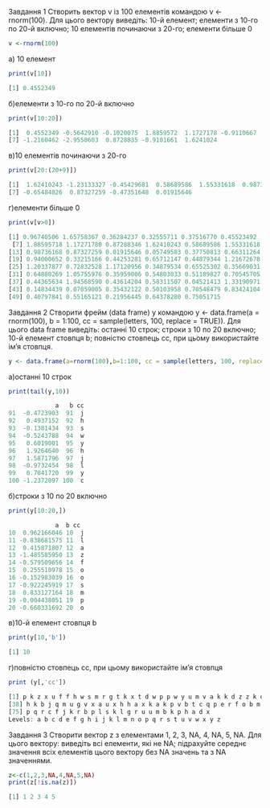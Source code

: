 Завдання 1
Створить вектор v із 100 елементів командою v <- rnorm(100). Для цього
вектору виведіть: 10-й елемент; елементи з 10-го по 20-й включно; 10
елементів починаючи з 20-го; елементи більше 0
```R
v <-rnorm(100)
```
а) 10 елемент 
```R
print(v[10])
```
```R
[1] 0.4552349
```
б)елементи з 10-го по 20-й включно
```R
print(v[10:20])
```
```R 
[1]  0.4552349 -0.5642910 -0.1020075  1.8859572  1.1727178 -0.9110667
[7] -1.2160462 -2.9550603  0.8728835 -0.9101661  1.6241024
```
в)10 елементів починаючи з 20-го
```R
print(v[20:(20+9)])
```
```R
[1]  1.62410243 -1.23133327 -0.45429681  0.58689586  1.55331618  0.98736168
[7] -0.65484826  0.87327259 -0.47351648  0.01915646
```
г)елементи більше 0
```R
print(v[v>0])
```
```R
[1] 0.96740506 1.65758367 0.36284237 0.32555711 0.37516770 0.45523492
 [7] 1.88595718 1.17271780 0.87288346 1.62410243 0.58689586 1.55331618
[13] 0.98736168 0.87327259 0.01915646 0.05749583 0.37750813 0.66311264
[19] 0.94000652 0.33215166 0.44253281 0.65712147 0.44879344 1.21672678
[25] 1.20337877 0.72832528 1.17120956 0.34879534 0.65525302 0.35669031
[31] 0.64880269 1.05755976 0.35959006 0.54803033 0.51189827 0.70545705
[37] 0.44365634 1.94568590 0.43614204 0.58311507 0.04521413 1.33190971
[43] 0.14834439 0.07059005 0.35432122 0.50103958 0.70548479 0.83424104
[49] 0.40797841 0.55165121 0.21956445 0.64378280 0.75051715
```
Завдання 2
Створити фрейм (data frame) y командою y <- data.frame(a = rnorm(100), b
= 1:100, cc = sample(letters, 100, replace = TRUE)). Для цього data frame
виведіть: останні 10 строк; строки з 10 по 20 включно; 10-й елемент
стовпця b; повністю стовпець cc, при цьому використайте ім’я стовпця.
```R
y <- data.frame(a=rnorm(100),b=1:100, cc = sample(letters, 100, replace = TRUE))
```
а)останні 10 строк
```R
print(tail(y,10))
```
```R
             a   b cc
91  -0.4723903  91  j
92   0.4937152  92  h
93  -0.1381434  93  s
94  -0.5243788  94  w
95   0.6019001  95  y
96   1.9264640  96  h
97   1.5871796  97  j
98  -0.9732454  98  l
99   0.7041720  99  y
100 -1.2372097 100  c
```
б)строки з 10 по 20 включно
```R
print(y[10:20,])
```
```R
             a  b cc
10  0.962166046 10  j
11 -0.838681575 11  l
12  0.415871807 12  a
13 -1.485585950 13  z
14 -0.579509656 14  f
15  0.255510978 15  o
16 -0.152983039 16  o
17 -0.922245919 17  s
18  0.833127164 18  m
19 -0.004438051 19  p
20 -0.660331692 20  o
```
в)10-й елемент стовпця b
``` R
print(y[10,'b'])
```
```R
[1] 10
```
г)повністю стовпець cc, при цьому використайте ім’я стовпця
``` R
print (y[,'cc'])
```
```R
[1] p k z x u f f h w s m r g t k x t d w p p w y u m v a k k d z z k o b c z
[38] h k b j q m u g v x a u x h h a x k a k p v b t c q p e r f o b m f y n i
[75] p q r c f j k r b p l s k l g r u u m b k p h a d x
Levels: a b c d e f g h i j k l m n o p q r s t u v w x y z
```
Завдання 3 
Створити вектор z з елементами 1, 2, 3, NA, 4, NA, 5, NA. 
Для цього вектору: виведіть всі елементи, які не NA; підрахуйте середнє значення всіх елементів цього вектору без NA значень та з NA значеннями.
```R
z<-c(1,2,3,NA,4,NA,5,NA)
print(z[!is.na(z)])
```
```R 
[1] 1 2 3 4 5
```


 
